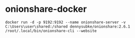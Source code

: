 # onionshare-docker

`docker run -d -p 9192:9192 --name onionshare-server -v C:\Users\user\shared:/shared dennysubke/onionshare:2.6.1 /root/.local/bin/onionshare-cli --website`


